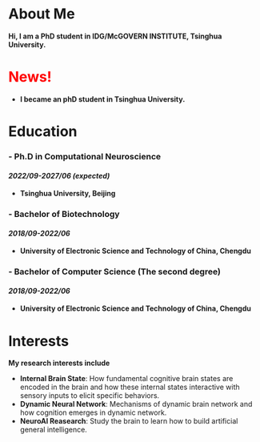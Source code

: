 # About Me
 
**Hi, I am a PhD student in IDG/McGOVERN INSTITUTE, Tsinghua University.**

# <font color=red>News!</font> 
* **I became an phD student in Tsinghua University.**

# Education

### - Ph.D in Computational Neuroscience
#### _2022/09-2027/06 (expected)_
  * **Tsinghua University, Beijing**

### - Bachelor of Biotechnology
#### _2018/09-2022/06_
  * **University of Electronic Science and Technology of China, Chengdu**

### - Bachelor of Computer Science (The second degree)
#### _2018/09-2022/06_
  * **University of Electronic Science and Technology of China, Chengdu**
 
# Interests

**My research interests include**

* **Internal Brain State**: How fundamental cognitive brain states are encoded in the brain and how these internal states interactive with sensory inputs to elicit specific behaviors.
* **Dynamic Neural Network**: Mechanisms of dynamic brain network and how cognition emerges in dynamic network.
* **NeuroAI Reasearch**: Study the brain to learn how to build artificial general intelligence.
